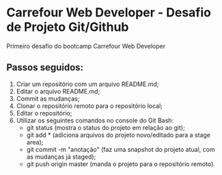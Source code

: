 # Carrefour Web Developer - Desafio de Projeto Git/Github
Primeiro desafio do bootcamp Carrefour Web Developer

## Passos seguidos:

1. Criar um repositório com um arquivo README.md;
2. Editar o arquivo README.md;
3. Commit as mudanças;
4. Clonar o repositório remoto para o repositório local;
5. Editar o repositório;
6. Utilizar os seguintes comandos no console do Git Bash:
   - git status (mostra o status do projeto em relação ao git);
   - git add * (adiciona arquivos do projeto novo/editado para a stage area);
   - git commit -m "anotação" (faz uma snapshot do projeto atual, com as mudanças já staged);
   - git push origin master (manda o projeto para o repositório remoto).
